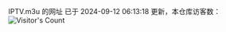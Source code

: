 IPTV.m3u 的网址 已于 2024-09-12 06:13:18 更新，本仓库访客数：![Visitor's Count](https://profile-counter.glitch.me/hero1898_tv/count.svg)
